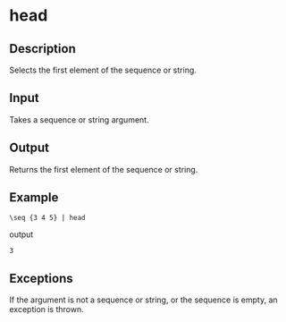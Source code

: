 head
====

## Description

Selects the first element of the sequence or string.

## Input

Takes a sequence or string argument.

## Output

Returns the first element of the sequence or string.

## Example

    \seq {3 4 5} | head

output

    3

## Exceptions

If the argument is not a sequence or string, or the sequence is empty, an exception is thrown.
